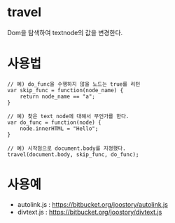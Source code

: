 # travel
Dom을 탐색하여 textnode의 값을 변경한다.

# 사용법
	// 예) do_func을 수행하지 않을 노드는 true를 리턴
	var skip_func = function(node_name) {
		return node_name == "a";
	}

	// 예) 찾은 text node에 대해서 무언가를 한다.
	var do_func = function(node) {
		node.innerHTML = "Hello";
	}

	// 예) 시작점으로 document.body를 지정했다.
	travel(document.body, skip_func, do_func);

# 사용예
* autolink.js : <https://bitbucket.org/joostory/autolink.js>
* divtext.js : <https://bitbucket.org/joostory/divtext.js>